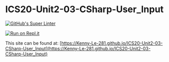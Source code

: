 # ICS20-Unit2-03-CSharp-User_Input

[![GitHub's Super Linter](https://github.com/Kenny-Le-281/ICS20-Unit2-03-CSharp-User_Input/workflows/GitHub's%20Super%20Linter/badge.svg)](https://github.com/Kenny-Le-281/ICS20-Unit2-03-CSharp-User_Input/actions)

[![Run on Repl.it](https://repl.it/badge/github/Kenny-Le-281/ICS20-Unit2-03-CSharp-User_Input)](https://repl.it/github/Kenny-Le-281/ICS20-Unit2-03-CSharp-User_Input)

This site can be found at: [https://Kenny-Le-281.github.io/ICS20-Unit2-03-CSharp-User_Input](https://Kenny-Le-281.github.io/ICS20-Unit2-03-CSharp-User_Input)
